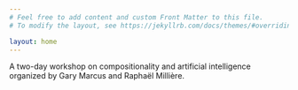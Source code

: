 ```yaml
---
# Feel free to add content and custom Front Matter to this file.
# To modify the layout, see https://jekyllrb.com/docs/themes/#overriding-theme-defaults

layout: home
---
```


A two-day workshop on compositionality and artificial intelligence organized by Gary Marcus and Raphaël Millière.